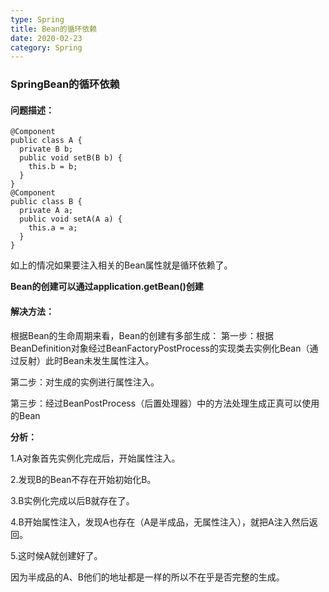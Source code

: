 ```yaml
---
type: Spring
title: Bean的循环依赖
date: 2020-02-23
category: Spring
---
```


 ### SpringBean的循环依赖

#### 问题描述：

```
@Component
public class A {
  private B b;
  public void setB(B b) {
    this.b = b;
  }
}
@Component
public class B {
  private A a;
  public void setA(A a) {
    this.a = a;
  }
}
```

如上的情况如果要注入相关的Bean属性就是循环依赖了。

**Bean的创建可以通过application.getBean()创建**

#### 解决方法：

根据Bean的生命周期来看，Bean的创建有多部生成：
第一步：根据BeanDefinition对象经过BeanFactoryPostProcess的实现类去实例化Bean（通过反射）此时Bean未发生属性注入。

第二步：对生成的实例进行属性注入。

第三步：经过BeanPostProcess（后置处理器）中的方法处理生成正真可以使用的Bean

**分析：**

1.A对象首先实例化完成后，开始属性注入。

2.发现B的Bean不存在开始初始化B。

3.B实例化完成以后B就存在了。

4.B开始属性注入，发现A也存在（A是半成品，无属性注入），就把A注入然后返回。

5.这时候A就创建好了。

因为半成品的A、B他们的地址都是一样的所以不在乎是否完整的生成。


